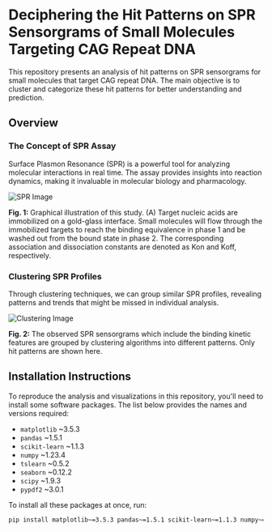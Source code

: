 # Deciphering the Hit Patterns on SPR Sensorgrams of Small Molecules Targeting CAG Repeat DNA

This repository presents an analysis of hit patterns on SPR sensorgrams for small molecules that target CAG repeat DNA. The main objective is to cluster and categorize these hit patterns for better understanding and prediction.

## Overview

### The Concept of SPR Assay

Surface Plasmon Resonance (SPR) is a powerful tool for analyzing molecular interactions in real time. The assay provides insights into reaction dynamics, making it invaluable in molecular biology and pharmacology.

![SPR Image](https://github.com/chen26sanken/Clustering_with_SPR_profiles/assets/141697122/856c0589-8f9b-4603-9073-f7d060f342aa)

**Fig. 1:** Graphical illustration of this study. (A) Target nucleic acids are immobilized on a gold-glass interface. Small molecules will flow through the immobilized targets to reach the binding equivalence in phase 1 and be washed out from the bound state in phase 2. The corresponding association and dissociation constants are denoted as Kon and Koff, respectively.

### Clustering SPR Profiles

Through clustering techniques, we can group similar SPR profiles, revealing patterns and trends that might be missed in individual analysis.

![Clustering Image](https://github.com/chen26sanken/Clustering_with_SPR_profiles/assets/141697122/28bb41e7-70f9-4806-8edc-1418d620575c)

**Fig. 2:** The observed SPR sensorgrams which include the binding kinetic features are grouped by clustering algorithms into different patterns. Only hit patterns are shown here.

## Installation Instructions

To reproduce the analysis and visualizations in this repository, you'll need to install some software packages. The list below provides the names and versions required:

- `matplotlib` ~3.5.3
- `pandas` ~1.5.1
- `scikit-learn` ~1.1.3
- `numpy` ~1.23.4
- `tslearn` ~0.5.2
- `seaborn` ~0.12.2
- `scipy` ~1.9.3
- `pypdf2` ~3.0.1

To install all these packages at once, run:

```bash
pip install matplotlib~=3.5.3 pandas~=1.5.1 scikit-learn~=1.1.3 numpy~=1.23.4 tslearn~=0.5.2 seaborn~=0.12.2 scipy~=1.9.3 pypdf2~=3.0.1
